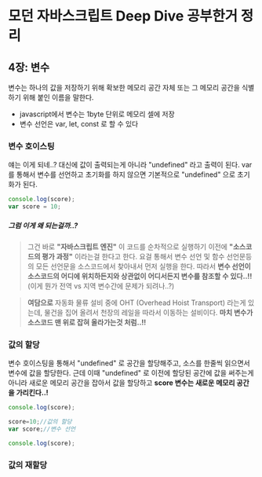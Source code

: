 # 모던 자바스크립트 Deep Dive 공부한거 정리

## 4장: 변수
변수는 하나의 값을 저장하기 위해 확보한 메모리 공간 자체 또는 그 메모리 공간을 식별하기 위해 붙인 이름을 말한다.
- javascript에서 변수는 1byte 단위로 메모리 셀에 저장
- 변수 선언은 var, let, const 로 할 수 있다


### 변수 호이스팅

얘는 이게 되네..? 대신에 값이 출력되는게 아니라 "undefined" 라고 출력이 된다. var 를 통해서 변수를 선언하고
초기화를 하지 않으면 기본적으로 "undefined" 으로 초기화가 된다.
```javascript
console.log(score);
var score = 10;
```
##### 그럼 이게 왜 되는걸까..?
> 그건 바로 **"자바스크립트 엔진"** 이 코드를 순차적으로 실행하기 이전에 **"소스코드의 평가 과정"** 이라는걸 
한다고 한다. 요걸 통해서 변수 선언 및 함수 선언문등의 모든 선언문을 소스코드에서 찾아내서 먼저 실행을 한다.
따라서 **변수 선언이 소스코드의 어디에 위치하든지와 상관없이 어디서든지 변수를 참조할 수 있다..!!** (이게 뭔가 전역 vs 지역 변수간에 문제가 되려나..?)

> **여담으로** 자동화 물류 설비 중에 OHT (Overhead Hoist Transport) 라는게 있는데, 물건을 집어 올려서 천장의 레일을 따라서 이동하는 설비이다. **마치 변수가 소스코드 맨 위로 잡혀 올라가는것 처럼..!!**

### 값의 할당
변수 호이스팅을 통해서 "undefined" 로 공간을 할당해주고, 소스를 한줄씩 읽으면서 변수에 값을 할당한다.
근데 이때 "undefined" 로 이전에 할당된 공간에 값을 써주는게 아니라 새로운 메모리 공간을 잡아서 값을 할당하고 **score 변수는 새로운 메모리 공간을 가리킨다..!** 

```javascript
console.log(score);

score=10;//값의 할당
var score;//변수 선언

console.log(score);
```

### 값의 재할당

